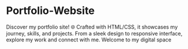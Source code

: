 # Portfolio-Website
Discover my portfolio site! 🌐 Crafted with HTML/CSS, it showcases my journey, skills, and projects. From a sleek design to responsive interface, explore my work and connect with me. Welcome to my digital space
